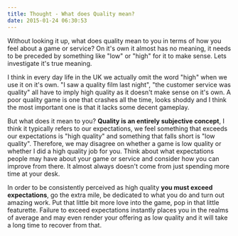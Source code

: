 ```yaml
---
title: Thought - What does Quality mean?
date: 2015-01-24 06:30:53
---
```


Without looking it up, what does quality mean to you in terms of how you
feel about a game or service? On it's own it almost has no meaning, it
needs to be preceded by something like "low" or "high" for it to make
sense. Lets investigate it's true meaning.

I think in every day life in the UK we actually omit the word "high"
when we use it on it's own. "I saw a quality film last night", "the
customer service was quality" all have to imply high quality as it
doesn't make sense on it's own. A poor quality game is one that crashes
all the time, looks shoddy and I think the most important one is that it
lacks some decent gameplay.

But what does it mean to you? **Quality is an entirely subjective
concept**, I think it typically refers to our expectations, we feel
something that exceeds our expectations is "high quality" and something
that falls short is "low quality". Therefore, we may disagree on whether
a game is low quality or whether I did a high quality job for you. Think
about what expectations people may have about your game or service and
consider how you can improve from there. It almost always doesn't come
from just spending more time at your desk.

In order to be consistently perceived as high quality **you must exceed
expectations**, go the extra mile, be dedicated to what you do and turn
out amazing work. Put that little bit more love into the game, pop in
that little featurette. Failure to exceed expectations instantly places
you in the realms of average and may even render your offering as low
quality and it will take a long time to recover from that.

